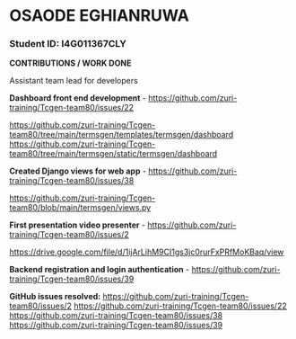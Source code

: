 # OSAODE EGHIANRUWA

### Student ID: I4G011367CLY

**CONTRIBUTIONS / WORK DONE**

Assistant team lead for developers

**Dashboard front end development** - https://github.com/zuri-training/Tcgen-team80/issues/22

https://github.com/zuri-training/Tcgen-team80/tree/main/termsgen/templates/termsgen/dashboard
https://github.com/zuri-training/Tcgen-team80/tree/main/termsgen/static/termsgen/dashboard

**Created Django views for web app** - https://github.com/zuri-training/Tcgen-team80/issues/38

https://github.com/zuri-training/Tcgen-team80/blob/main/termsgen/views.py

**First presentation video presenter** - https://github.com/zuri-training/Tcgen-team80/issues/2

https://drive.google.com/file/d/1ijArLihM9CI1gs3jc0rurFxPRfMoKBaq/view

**Backend registration and login authentication** - https://github.com/zuri-training/Tcgen-team80/issues/39

**GitHub issues resolved:**
https://github.com/zuri-training/Tcgen-team80/issues/2
https://github.com/zuri-training/Tcgen-team80/issues/22
https://github.com/zuri-training/Tcgen-team80/issues/38
https://github.com/zuri-training/Tcgen-team80/issues/39

